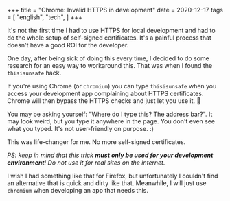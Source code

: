 +++
title = "Chrome: Invalid HTTPS in development"
date = 2020-12-17
tags = [
    "english",
    "tech",
]
+++

It's not the first time I had to use HTTPS for local development and had to do
the whole setup of self-signed certificates. It's a painful process that doesn't
have a good ROI for the developer.

One day, after being sick of doing this every time, I decided to do some
research for an easy way to workaround this. That was when I found the
`thisisunsafe` hack.

If you're using Chrome (or `chromium`) you can type `thisisunsafe` when you
access your development app complaining about HTTPS certificates. Chrome will
then bypass the HTTPS checks and just let you use it. 🎉

You may be asking yourself: "Where do I type this? The address bar?". It may
look weird, but you type it anywhere in the page. You don't even see what you
typed. It's not user-friendly on purpose. :)

This was life-changer for me. No more self-signed certificates.

_PS: keep in mind that this trick **must only be used for your development
environment**! Do not use it for real sites on the internet._

I wish I had something like that for Firefox, but unfortunately I couldn't find
an alternative that is quick and dirty like that. Meanwhile, I will just use
`chromium` when developing an app that needs this.
